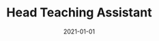 ---
title: "Head Teaching Assistant"
collection: teaching
type: "Data Structures Course"
permalink: #/teaching/2015-spring-teaching-1
venue: "University of Isfahan, Faculty of Computer Engineering"
date: 2021-01-01
location: "Isfahan, Iran"
---